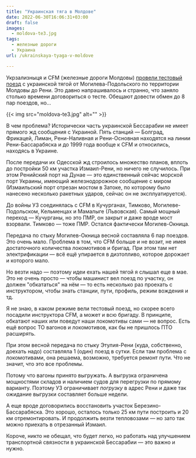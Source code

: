 ```yaml
---
title: "Украинская тяга в Молдове"
date: 2022-06-30T16:06:31+03:00
draft: false
images:
  - moldova-te3.jpg
tags:
  - железные дороги
  - Украина
url: /ukrainskaya-tyaga-v-moldove

---
```

Укрзализныця и CFM (железные дороги Молдовы) [провели тестовый поезд](https://cfts.org.ua/news/2022/06/27/ukranski_lokomotivi_zmozhut_vezti_pozdi_cherez_teritoriyu_moldovi_70785) с украинской тягой от Могилева-Подольского по территории Молдовы до Рени. Это давно напрашивалось и странно, что заняло столько времени договориться о тесте. Обещают довести обмен до 8 пар поездов, но…

{{< img src="moldova-te3.jpg" alt="" >}}
<!--more-->

В чем проблема? Исторически часть украинской Бессарабии не имеет прямого жд сообщения с Украиной. Пять станций — Болград, Фрикацей, Лиман, Рени-Наливная и Рени-Основная находятся на линии Рени-Бассарабяска и до 1999 года вообще к CFM и относились, находясь в Украине.

После передачи их Одесской жд строилось множество планов, вплоть до постройки 50 км участка Измаил-Рени, но ничего не случилось. При этом Ренийский порт на Дунае — это единственный сейчас морской порт Украины, имеющий железнодорожное сообщение с миром (Измаильский порт отрезан мостом в Затоке, по которому было нанесено несколько ракетных ударов, сейчас он не эксплуатируется).

До войны УЗ соединялась с CFM в Кучурганах, Тимково, Могилеве-Подольском, Кельменцах и Мамалыге (Львовская). Самый мощный переход — Кучурганы, но это ПМР, он закрыт и даже вроде мост взорвали. Тимково — тоже ПМР. Остался фактически Могилев-Окница.

Передача по стыку Могилев-Окница весной составляла 6 пар поездов. Это очень мало. Проблема в том, что CFM больше и не возит, не имея достаточного количества локомотивов и бригад. При этом там нет электрификации — всё ещё упирается в дизтопливо, которое дорожает и которого мало.

Но везти надо — поэтому идеи ехать нашей тягой я слышал еще в мае. Это не очень просто — чтобы машинист вел поезд по участку, он должен "обкататься" на нём — то есть несколько раз проехать с инструктором, чтобы знать станции, пути, профиль, режим вождения и тд.

Я не знаю, в каком режиме вели тестовый поезд, но скорее всего посадили инструктора CFM, а может и всю бригаду. В принципе, обкатают наших или поведут наши локомотивы сами — не вопрос. Есть ещё вопрос ТО вагонов и локомотивов, как бы не пришлось ПТО расширять.

При этом весной передача по стыку Этулия-Рени (куда, собственно, доехать надо) составляла 1 (один) поезд в сутки. Если там проблема с локомотивами, она решаема, возможно, требуется ремонт пути.
Что не значит, что это все проблемы.

Потому что вагоны принято выгружать. А выгрузка ограничена мощностями складов и наличием судов для перегрузки по прямому варианту. Поэтому УЗ ограничивает _погрузку_ в адрес Рени и даже так ожидание выгрузки составляет больше недели.

А еще вроде договорились восстановить участок Березино-Бассарабяска. Это хорошо, осталось только 25 км пути построить и 20 км отремонтировать. И продолжить везти тепловозами — но зато так можно приехать в отрезанный Измаил.

Короче, никто не обещал, что будет легко, но работать над улучшением транспортной связности в украинской Бессарабии — это важно и нужно.